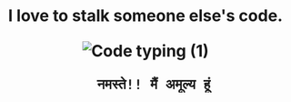 <h1 align="center">


I love to stalk someone else's code.

![Code typing (1)](https://github.com/Amulya77/Amulya77/assets/79034752/ca0ce1c6-a3b8-4144-8072-fdff919b6c11)


           नमस्ते!! मैं अमूल्य हूं     
</h1>
